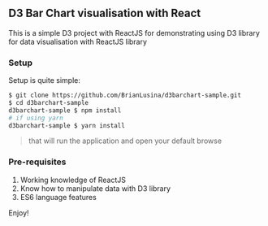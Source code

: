 ## D3 Bar Chart visualisation with React

This is a simple D3 project with ReactJS for demonstrating using D3 library for data visualisation with ReactJS library


### Setup

Setup is quite simple:

```bash
$ git clone https://github.com/BrianLusina/d3barchart-sample.git 
$ cd d3barchart-sample 
d3barchart-sample $ npm install
# if using yarn
d3barchart-sample $ yarn install
```
> that will run the application and open your default browse

### Pre-requisites

1. Working knowledge of ReactJS
2. Know how to manipulate data with D3 library
3. ES6 language features

Enjoy!
